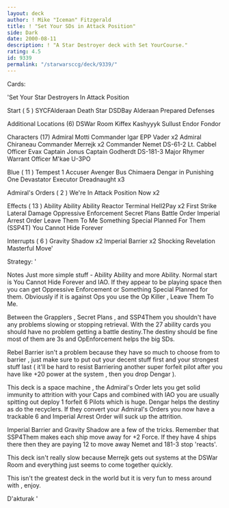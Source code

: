 ```yaml
---
layout: deck
author: ! Mike "Iceman" Fitzgerald
title: ! "Set Your SDs in Attack Position"
side: Dark
date: 2000-08-11
description: ! "A Star Destroyer deck with Set YourCourse."
rating: 4.5
id: 9339
permalink: "/starwarsccg/deck/9339/"
---
```

Cards: 

'Set Your Star Destroyers In Attack Position

Start ( 5 )
SYCFAlderaan
Death Star
DSDBay
Alderaan
Prepared Defenses

Additional Locations (6)
DSWar Room
Kiffex
Kashyyyk
Sullust
Endor
Fondor

Characters  (17)
Admiral Motti
Commander Igar
EPP Vader x2
Admiral Chiraneau
Commander Merrejk x2
Commander Nemet
DS-61-2
Lt. Cabbel
Officer Evax
Captain Jonus
Captain Godherdt
DS-181-3
Major Rhymer
Warrant Officer M'kae
U-3PO

Blue  ( 11 )
Tempest 1
Accuser
Avenger
Bus
Chimaera
Dengar in Punishing One
Devastator
Executor
Dreadnaught x3

Admiral's Orders  ( 2 )
We're In Attack Position Now x2

Effects ( 13 )
Ability Ability Ability
Reactor Terminal
Hell2Pay x2
First Strike
Lateral Damage
Oppressive Enforcement
Secret Plans
Battle Order
Imperial Arrest Order
Leave Them To Me
Something Special Planned For Them (SSP4T)
You Cannot Hide Forever

Interrupts  ( 6 )
Gravity Shadow x2
Imperial Barrier x2
Shocking Revelation
Masterful Move'

Strategy: '

Notes 
Just more simple stuff - Ability Ability and more Ability.
Normal start is You Cannot Hide Forever and IAO. If
they appear to be playing space then you can get
Oppressive Enforcement or Something Special
Planned for them. Obviously if it is against Ops you
use the Op Killer , Leave Them To Me.

Between the Grapplers , Secret Plans , and
SSP4Them you shouldn't have any problems slowing
or stopping retrieval. With the 27 ability cards you
should have no problem getting a battle destiny.The
destiny should be fine most of them are 3s and
OpEnforcement helps the big SDs.

Rebel Barrier isn't a problem because they have so
much to choose from to barrier , just make sure to put
out your decent stuff first and your strongest stuff last
( it'll be hard to resist Barriering another super forfeit
pilot after you have like +20 power at the system ,
then you drop Dengar ).

This deck is a space machine , the Admiral's Order
lets you get solid immunity to attrition with your Caps
and combined with IAO you are usually spitting out
deploy 1 forfeit 6 Pilots which is huge. Dengar helps
the destiny as do the recyclers. If they convert your
Admiral's Orders you now have a trackable 6 and
Imperial Arrest Order will suck up the attrition.

Imperial Barrier and Gravity Shadow are a few of the
tricks. Remember that SSP4Them makes each ship
move away for +2 Force. If they have 4 ships there then
they are paying 12 to move away  Nemet and 181-3
stop 'reacts'.

This deck isn't really slow because Merrejk gets out
systems at the DSWar Room and everything just seems
to come together quickly.

This isn't the greatest deck in the world but it is very
fun to mess around with , enjoy.

D'akturak
'
